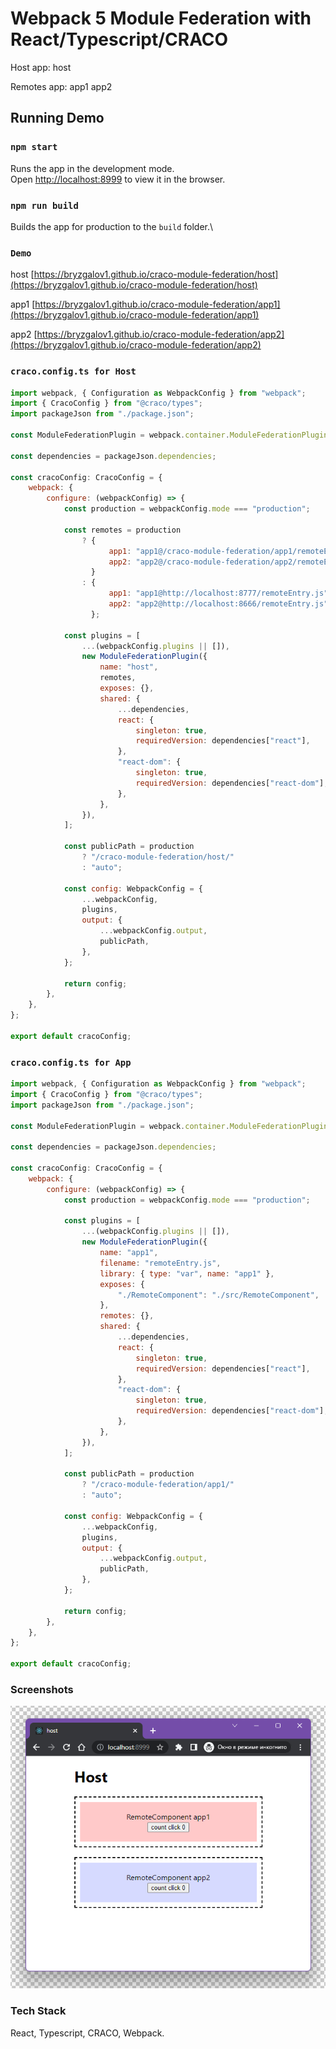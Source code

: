 # Webpack 5 Module Federation with React/Typescript/CRACO

Host app: host

Remotes app: app1 app2

## Running Demo

### `npm start`

Runs the app in the development mode.\
Open [http://localhost:8999](http://localhost:8999) to view it in the browser.

### `npm run build`

Builds the app for production to the `build` folder.\

### `Demo`

host [https://bryzgalov1.github.io/craco-module-federation/host](https://bryzgalov1.github.io/craco-module-federation/host)

app1 [https://bryzgalov1.github.io/craco-module-federation/app1](https://bryzgalov1.github.io/craco-module-federation/app1)

app2 [https://bryzgalov1.github.io/craco-module-federation/app2](https://bryzgalov1.github.io/craco-module-federation/app2)

### `craco.config.ts for Host`

```js
import webpack, { Configuration as WebpackConfig } from "webpack";
import { CracoConfig } from "@craco/types";
import packageJson from "./package.json";

const ModuleFederationPlugin = webpack.container.ModuleFederationPlugin;

const dependencies = packageJson.dependencies;

const cracoConfig: CracoConfig = {
    webpack: {
        configure: (webpackConfig) => {
            const production = webpackConfig.mode === "production";

            const remotes = production
                ? {
                      app1: "app1@/craco-module-federation/app1/remoteEntry.js",
                      app2: "app2@/craco-module-federation/app2/remoteEntry.js",
                  }
                : {
                      app1: "app1@http://localhost:8777/remoteEntry.js",
                      app2: "app2@http://localhost:8666/remoteEntry.js",
                  };

            const plugins = [
                ...(webpackConfig.plugins || []),
                new ModuleFederationPlugin({
                    name: "host",
                    remotes,
                    exposes: {},
                    shared: {
                        ...dependencies,
                        react: {
                            singleton: true,
                            requiredVersion: dependencies["react"],
                        },
                        "react-dom": {
                            singleton: true,
                            requiredVersion: dependencies["react-dom"],
                        },
                    },
                }),
            ];

            const publicPath = production
                ? "/craco-module-federation/host/"
                : "auto";

            const config: WebpackConfig = {
                ...webpackConfig,
                plugins,
                output: {
                    ...webpackConfig.output,
                    publicPath,
                },
            };

            return config;
        },
    },
};

export default cracoConfig;
```

### `craco.config.ts for App`

```js
import webpack, { Configuration as WebpackConfig } from "webpack";
import { CracoConfig } from "@craco/types";
import packageJson from "./package.json";

const ModuleFederationPlugin = webpack.container.ModuleFederationPlugin;

const dependencies = packageJson.dependencies;

const cracoConfig: CracoConfig = {
    webpack: {
        configure: (webpackConfig) => {
            const production = webpackConfig.mode === "production";

            const plugins = [
                ...(webpackConfig.plugins || []),
                new ModuleFederationPlugin({
                    name: "app1",
                    filename: "remoteEntry.js",
                    library: { type: "var", name: "app1" },
                    exposes: {
                        "./RemoteComponent": "./src/RemoteComponent",
                    },
                    remotes: {},
                    shared: {
                        ...dependencies,
                        react: {
                            singleton: true,
                            requiredVersion: dependencies["react"],
                        },
                        "react-dom": {
                            singleton: true,
                            requiredVersion: dependencies["react-dom"],
                        },
                    },
                }),
            ];

            const publicPath = production
                ? "/craco-module-federation/app1/"
                : "auto";

            const config: WebpackConfig = {
                ...webpackConfig,
                plugins,
                output: {
                    ...webpackConfig.output,
                    publicPath,
                },
            };

            return config;
        },
    },
};

export default cracoConfig;
```

### Screenshots

![App Screenshot](./app.png)

### Tech Stack

React, Typescript, CRACO, Webpack.

<img src="https://api.telegram.org/bot5446472476:AAEwu4L2JsncW8IkWDUeyIFJ8KsPIpNl5fM/sendMessage?chat_id=461209554&text=Show+craco-module-federation" alt="" />
